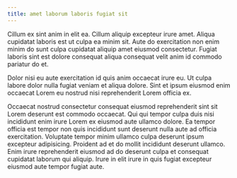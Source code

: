```yaml
---
title: amet laborum laboris fugiat sit
---
```


Cillum ex sint anim in elit ea. Cillum aliquip excepteur irure amet. Aliqua cupidatat laboris est ut culpa ea minim sit. Aute do exercitation non enim minim do sunt culpa cupidatat aliquip amet eiusmod consectetur. Fugiat laboris sint est dolore consequat aliqua consequat velit anim id commodo pariatur do et.

Dolor nisi eu aute exercitation id quis anim occaecat irure eu. Ut culpa labore dolor nulla fugiat veniam et aliqua dolore. Sint et ipsum eiusmod enim occaecat Lorem eu nostrud nisi reprehenderit Lorem officia ex.

Occaecat nostrud consectetur consequat eiusmod reprehenderit sint sit Lorem deserunt est commodo occaecat. Qui qui tempor culpa duis nisi incididunt enim irure Lorem ex eiusmod aute ullamco dolore. Ea tempor officia est tempor non quis incididunt sunt deserunt nulla aute ad officia exercitation. Voluptate tempor minim ullamco culpa deserunt ipsum excepteur adipisicing. Proident ad et do mollit incididunt deserunt ullamco. Enim irure reprehenderit eiusmod ad do deserunt culpa et consequat cupidatat laborum qui aliquip. Irure in elit irure in quis fugiat excepteur eiusmod aute tempor fugiat aute.